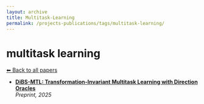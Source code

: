 ```yaml
---
layout: archive
title: Multitask-Learning
permalink: /projects-publications/tags/multitask-learning/
---
```


# multitask learning
[⬅ Back to all papers](../papers.md)

- **[DiBS-MTL: Transformation-Invariant Multitask Learning with Direction Oracles](../papers.md)**  
  *Preprint, 2025*